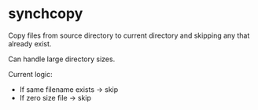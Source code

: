 # synchcopy
Copy files from source directory to current directory and skipping any that already exist.

Can handle large directory sizes.

Current logic:
- If same filename exists -> skip
- If zero size file -> skip

